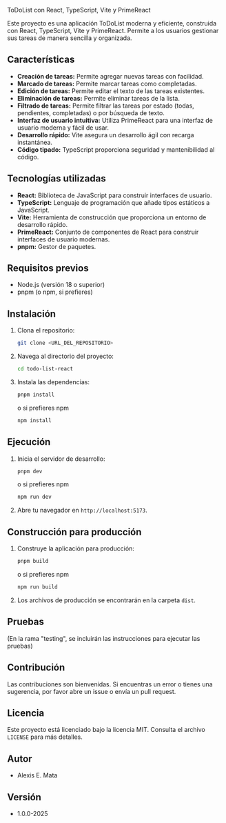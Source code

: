 ToDoList con React, TypeScript, Vite y PrimeReact

Este proyecto es una aplicación ToDoList moderna y eficiente, construida con React, TypeScript, Vite y PrimeReact. Permite a los usuarios gestionar sus tareas de manera sencilla y organizada.

## Características

* **Creación de tareas:** Permite agregar nuevas tareas con facilidad.
* **Marcado de tareas:** Permite marcar tareas como completadas.
* **Edición de tareas:** Permite editar el texto de las tareas existentes.
* **Eliminación de tareas:** Permite eliminar tareas de la lista.
* **Filtrado de tareas:** Permite filtrar las tareas por estado (todas, pendientes, completadas) o por búsqueda de texto.
* **Interfaz de usuario intuitiva:** Utiliza PrimeReact para una interfaz de usuario moderna y fácil de usar.
* **Desarrollo rápido:** Vite asegura un desarrollo ágil con recarga instantánea.
* **Código tipado:** TypeScript proporciona seguridad y mantenibilidad al código.

## Tecnologías utilizadas

* **React:** Biblioteca de JavaScript para construir interfaces de usuario.
* **TypeScript:** Lenguaje de programación que añade tipos estáticos a JavaScript.
* **Vite:** Herramienta de construcción que proporciona un entorno de desarrollo rápido.
* **PrimeReact:** Conjunto de componentes de React para construir interfaces de usuario modernas.
* **pnpm:** Gestor de paquetes.

## Requisitos previos

* Node.js (versión 18 o superior)
* pnpm (o npm, si prefieres)

## Instalación

1.  Clona el repositorio:

    ```bash
    git clone <URL_DEL_REPOSITORIO>
    ```

2.  Navega al directorio del proyecto:

    ```bash
    cd todo-list-react
    ```

3.  Instala las dependencias:

    ```bash
    pnpm install
    ```

    o si prefieres npm

    ```bash
    npm install
    ```

## Ejecución

1.  Inicia el servidor de desarrollo:

    ```bash
    pnpm dev
    ```

    o si prefieres npm

    ```bash
    npm run dev
    ```

2.  Abre tu navegador en `http://localhost:5173`.

## Construcción para producción

1.  Construye la aplicación para producción:

    ```bash
    pnpm build
    ```

    o si prefieres npm

    ```bash
    npm run build
    ```

2.  Los archivos de producción se encontrarán en la carpeta `dist`.

## Pruebas

(En la rama "testing", se incluirán las instrucciones para ejecutar las pruebas)

## Contribución

Las contribuciones son bienvenidas. Si encuentras un error o tienes una sugerencia, por favor abre un issue o envía un pull request.

## Licencia

Este proyecto está licenciado bajo la licencia MIT. Consulta el archivo `LICENSE` para más detalles.

## Autor

* Alexis E. Mata

## Versión

* 1.0.0-2025